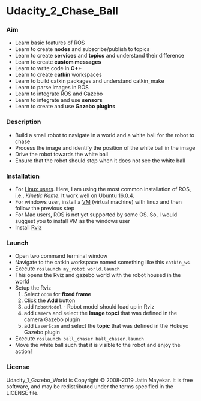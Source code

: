 # Udacity_2_Chase_Ball

### Aim

- Learn basic features of ROS
- Learn to create **nodes** and subscribe/publish to topics
- Learn to create **services** and **topics** and understand their difference
- Learn to create **custom messages** 
- Learn to write code in **C++**
- Learn to create **catkin** workspaces
- Learn to build catkin packages and understand catkin_make
- Learn to parse images in ROS
- Learn to integrate ROS and Gazebo
- Learn to integrate and use **sensors** 
- Learn to create and use **Gazebo plugins**

### Description

- Build a small robot to navigate in a world and a white ball for the robot to chase
- Process the image and identify the position of the white ball in the image
- Drive the robot towards the white ball
- Ensure that the robot should stop when it does not see the white ball

### Installation

- For [Linux users](http://wiki.ros.org/kinetic/Installation). Here, I am using the most common installation of ROS, i.e., *Kinetic Kame*. It work well on Ubuntu 16.0.4.
- For windows user, install a [VM](https://www.virtualbox.org/) (virtual machine) with linux and then follow the previous step
- For Mac users, ROS is not yet supported by some OS. So, I would suggest you to install VM as the windows user
- Install [Rviz](http://wiki.ros.org/rviz)

### Launch

- Open two command terminal window
- Navigate to the catkin workspace named something like this `catkin_ws`
- Execute `roslaunch my_robot world.launch`
- This opens the Rviz and gazebo world with the robot housed in the world
- Setup the Rviz
  1. Select `odom` for **fixed frame**
  2. Click the **Add** button
  3. add `RobotModel` - Robot model should load up in Rviz
  4. add `Camera` and select the **Image topci** that was defined in the camera Gazebo plugin
  5. add `LaserScan` and select the **topic** that was defined in the Hokuyo Gazebo plugin
- Execute `roslaunch ball_chaser ball_chaser.launch`
- Move the white ball such that it is visible to the robot and enjoy the action!

### License

Udacity_1_Gazebo_World is Copyright © 2008-2019 Jatin Mayekar. It is free software, and may be redistributed under the terms specified in the LICENSE file.
